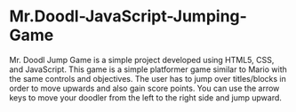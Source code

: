 # Mr.Doodl-JavaScript-Jumping-Game
Mr. Doodl Jump Game is a simple project developed using HTML5, CSS, and JavaScript. This game is a simple platformer game similar to Mario with the same controls and objectives. The user has to jump over titles/blocks in order to move upwards and also gain score points. You can use the arrow keys to move your doodler from the left to the right side and jump upward.
